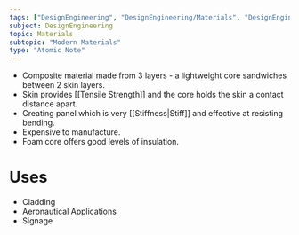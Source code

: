 ```yaml
---
tags: ["DesignEngineering", "DesignEngineering/Materials", "DesignEngineering/Materials/Textiles", "DesignEngineering/Materials/ModernMaterials"]
subject: DesignEngineering
topic: Materials
subtopic: "Modern Materials"
type: "Atomic Note"
---
```


 - Composite material made from 3 layers - a lightweight core sandwiches between 2 skin layers.
 - Skin provides [[Tensile Strength]] and the core holds the skin a contact distance apart.
 - Creating panel which is very [[Stiffness|Stiff]] and effective at resisting bending.
 - Expensive to manufacture.
 - Foam core offers good levels of insulation.

# Uses
 - Cladding
 - Aeronautical Applications
 - Signage